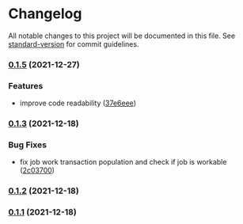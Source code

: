 # Changelog

All notable changes to this project will be documented in this file. See [standard-version](https://github.com/conventional-changelog/standard-version) for commit guidelines.

### [0.1.5](https://github.com/jolt-network/cli-jobs/compare/v0.1.3...v0.1.5) (2021-12-27)


### Features

* improve code readability ([37e6eee](https://github.com/jolt-network/cli-jobs/commit/37e6eee27e7e9376fe77e083adee235c20df4f7a))

### [0.1.3](https://github.com/jolt-network/cli-jobs/compare/v0.1.2...v0.1.3) (2021-12-18)


### Bug Fixes

* fix job work transaction population and check if job is workable ([2c03700](https://github.com/jolt-network/cli-jobs/commit/2c03700a94232c81add2c1e9cb305a2eb3f70399))

### [0.1.2](https://github.com/jolt-network/cli-jobs/compare/v0.1.1...v0.1.2) (2021-12-18)

### [0.1.1](https://github.com/jolt-network/cli-jobs/compare/v1.0.0-beta.1...v0.1.1) (2021-12-18)
